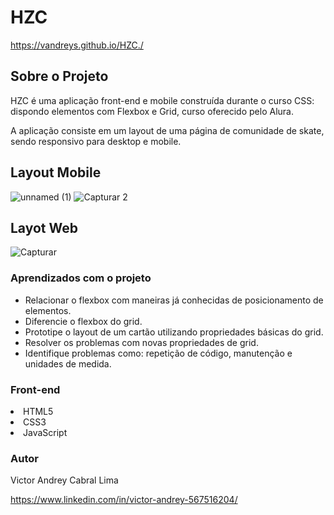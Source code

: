 # HZC

https://vandreys.github.io/HZC./

## Sobre o Projeto


HZC é uma aplicação front-end e mobile construída durante o curso CSS: dispondo elementos com Flexbox e Grid, curso oferecido pelo Alura.

A aplicação consiste em um layout de uma página de comunidade de skate, sendo responsivo para desktop e mobile.


## Layout Mobile
![unnamed (1)](https://user-images.githubusercontent.com/109192128/200351726-26447020-feac-4f85-8a09-fcb6f5099c13.png)
![Capturar 2](https://user-images.githubusercontent.com/109192128/200359958-26049cd4-3f9a-445f-bebc-c4aee8758dbb.PNG)

## Layot Web
![Capturar](https://user-images.githubusercontent.com/109192128/200353658-2038103f-8fae-458c-abb4-a5255416a64a.PNG)

### Aprendizados com o projeto

- Relacionar o flexbox com maneiras já conhecidas de posicionamento de elementos.
- Diferencie o flexbox do grid.
- Prototipe o layout de um cartão utilizando propriedades básicas do grid.
- Resolver os problemas com novas propriedades de grid.
- Identifique problemas como: repetição de código, manutenção e unidades de medida.

### Front-end

<lu>
  <li> HTML5
  <li> CSS3
  <li> JavaScript
  
### Autor
    
 Victor Andrey Cabral Lima
 
 https://www.linkedin.com/in/victor-andrey-567516204/
  

